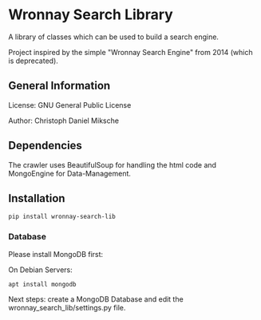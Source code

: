 # Wronnay Search Library

A library of classes which can be used to build a search engine.

Project inspired by the simple "Wronnay Search Engine" from 2014 (which is deprecated).

## General Information

License: GNU General Public License

Author: Christoph Daniel Miksche

## Dependencies

The crawler uses BeautifulSoup for handling the html code and MongoEngine for Data-Management.

## Installation

```
pip install wronnay-search-lib
```

### Database

Please install MongoDB first:

On Debian Servers:

```
apt install mongodb
```

Next steps: create a MongoDB Database and edit the wronnay_search_lib/settings.py file.
